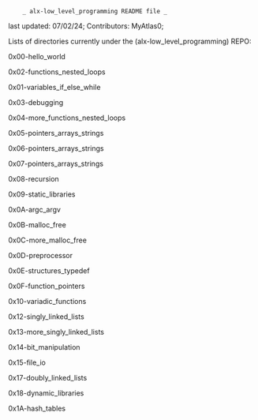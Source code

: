 		_ alx-low_level_programming README file _

last updated: 07/02/24;
Contributors: MyAtlas0;


Lists of directories currently under the (alx-low_level_programming) REPO:

0x00-hello_world


0x02-functions_nested_loops


0x01-variables_if_else_while


0x03-debugging


0x04-more_functions_nested_loops


0x05-pointers_arrays_strings


0x06-pointers_arrays_strings


0x07-pointers_arrays_strings


0x08-recursion


0x09-static_libraries


0x0A-argc_argv


0x0B-malloc_free


0x0C-more_malloc_free


0x0D-preprocessor


0x0E-structures_typedef


0x0F-function_pointers


0x10-variadic_functions


0x12-singly_linked_lists


0x13-more_singly_linked_lists


0x14-bit_manipulation


0x15-file_io


0x17-doubly_linked_lists


0x18-dynamic_libraries


0x1A-hash_tables
